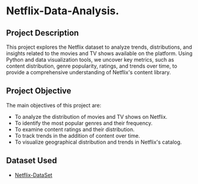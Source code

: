 # Netflix-Data-Analysis.
## Project Description
This project explores the Netflix dataset to analyze trends, distributions, and insights related to the movies and TV shows available on the platform. Using Python and data visualization tools, we uncover key metrics, such as content distribution, genre popularity, ratings, and trends over time, to provide a comprehensive understanding of Netflix's content library.


## Project Objective
The main objectives of this project are:
- To analyze the distribution of movies and TV shows on Netflix.
- To identify the most popular genres and their frequency.
- To examine content ratings and their distribution.
- To track trends in the addition of content over time.
- To visualize geographical distribution and trends in Netflix's catalog.


## Dataset Used
- <a href="https://github.com/dhok07/Netflix-Data-Alanysis/blob/main/netflix_titles.csv">Netflix-DataSet</a>
